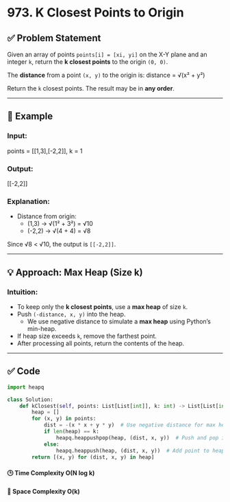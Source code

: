 # 973. K Closest Points to Origin

## ✅ Problem Statement

Given an array of points `points[i] = [xi, yi]` on the X-Y plane and an integer `k`, return the **k closest points** to the origin `(0, 0)`.

The **distance** from a point `(x, y)` to the origin is:
distance = √(x² + y²)

Return the `k` closest points. The result may be in **any order**.

---

## 🧪 Example

### Input:
points = [[1,3],[-2,2]], k = 1

### Output:
[[-2,2]]

### Explanation:
- Distance from origin:
  - (1,3) → √(1² + 3²) = √10
  - (-2,2) → √(4 + 4) = √8

Since √8 < √10, the output is `[[-2,2]]`.

---

## 💡 Approach: Max Heap (Size k)

### Intuition:
- To keep only the **k closest points**, use a **max heap** of size `k`.
- Push `(-distance, x, y)` into the heap.
  - We use negative distance to simulate a **max heap** using Python’s min-heap.
- If heap size exceeds `k`, remove the farthest point.
- After processing all points, return the contents of the heap.

---

## ✅ Code 

```python
import heapq

class Solution:
    def kClosest(self, points: List[List[int]], k: int) -> List[List[int]]:
        heap = []
        for (x, y) in points:
            dist = -(x * x + y * y)  # Use negative distance for max heap
            if len(heap) == k:
                heapq.heappushpop(heap, (dist, x, y))  # Push and pop if heap is full
            else:
                heapq.heappush(heap, (dist, x, y))  # Add point to heap
        return [(x, y) for (dist, x, y) in heap]
```

#### 🕒 Time Complexity  	O(N log k)
#### 💾 Space Complexity  	O(k)

